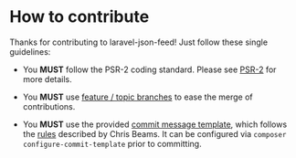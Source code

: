 # How to contribute

Thanks for contributing to laravel-json-feed! Just follow these single guidelines:
- You __MUST__ follow the PSR-2 coding standard. Please see [PSR-2](http://www.php-fig.org/psr/psr-2/) for more details.

- You __MUST__ use [feature / topic branches](https://git-scm.com/book/en/v2/Git-Branching-Branching-Workflows) to ease the merge of contributions.

- You __MUST__ use the provided [commit message template](.gitmessage), which follows the [rules](http://chris.beams.io/posts/git-commit/) described by Chris Beams. It can be configured via `composer configure-commit-template` prior to committing.
